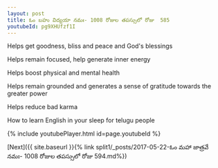 ```yaml
---
layout: post
title: ఓం బహు విద్యయా నమః- 1008 రోజుల తపస్సులో రోజు  585
youtubeId: pg9XHUfzf1I
---
```

 
 
Helps get goodness, bliss and peace and God's blessings
 
Helps remain focused, help generate inner energy 
 
Helps boost physical and mental health 
 
Helps remain grounded and generates a sense of gratitude towards the greater power 
 
Helps reduce bad karma
 
How to learn English in your sleep for telugu people
 
 
 
 


{% include youtubePlayer.html id=page.youtubeId %}
 
[Next]({{ site.baseurl }}{% link split1/_posts/2017-05-22-ఓం మహా జాత్రవే నమః- 1008 రోజుల తపస్సులో రోజు  594.md%})
 
